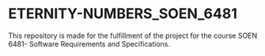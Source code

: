 # ETERNITY-NUMBERS_SOEN_6481
This repository is made for the fulfillment of the project for the course SOEN 6481- Software Requirements and Specifications. 
